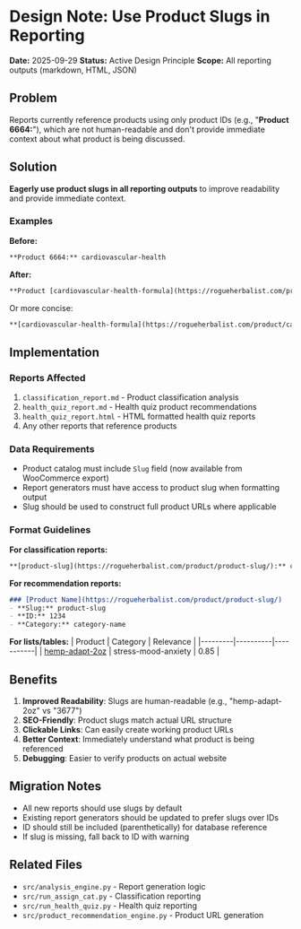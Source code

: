 # Design Note: Use Product Slugs in Reporting

**Date:** 2025-09-29
**Status:** Active Design Principle
**Scope:** All reporting outputs (markdown, HTML, JSON)

## Problem

Reports currently reference products using only product IDs (e.g., "**Product 6664:**"), which are not human-readable and don't provide immediate context about what product is being discussed.

## Solution

**Eagerly use product slugs in all reporting outputs** to improve readability and provide immediate context.

### Examples

**Before:**
```markdown
**Product 6664:** cardiovascular-health
```

**After:**
```markdown
**Product [cardiovascular-health-formula](https://rogueherbalist.com/product/cardiovascular-health-formula/)** (ID: 6664)
```

Or more concise:
```markdown
**[cardiovascular-health-formula](https://rogueherbalist.com/product/cardiovascular-health-formula/):** cardiovascular-health
```

## Implementation

### Reports Affected
1. `classification_report.md` - Product classification analysis
2. `health_quiz_report.md` - Health quiz product recommendations
3. `health_quiz_report.html` - HTML formatted health quiz reports
4. Any other reports that reference products

### Data Requirements
- Product catalog must include `Slug` field (now available from WooCommerce export)
- Report generators must have access to product slug when formatting output
- Slug should be used to construct full product URLs where applicable

### Format Guidelines

**For classification reports:**
```markdown
**[product-slug](https://rogueherbalist.com/product/product-slug/):** category-name
```

**For recommendation reports:**
```markdown
### [Product Name](https://rogueherbalist.com/product/product-slug/)
- **Slug:** product-slug
- **ID:** 1234
- **Category:** category-name
```

**For lists/tables:**
| Product | Category | Relevance |
|---------|----------|-----------|
| [hemp-adapt-2oz](https://rogueherbalist.com/product/hemp-adapt-2oz/) | stress-mood-anxiety | 0.85 |

## Benefits

1. **Improved Readability**: Slugs are human-readable (e.g., "hemp-adapt-2oz" vs "3677")
2. **SEO-Friendly**: Product slugs match actual URL structure
3. **Clickable Links**: Can easily create working product URLs
4. **Better Context**: Immediately understand what product is being referenced
5. **Debugging**: Easier to verify products on actual website

## Migration Notes

- All new reports should use slugs by default
- Existing report generators should be updated to prefer slugs over IDs
- ID should still be included (parenthetically) for database reference
- If slug is missing, fall back to ID with warning

## Related Files

- `src/analysis_engine.py` - Report generation logic
- `src/run_assign_cat.py` - Classification reporting
- `src/run_health_quiz.py` - Health quiz reporting
- `src/product_recommendation_engine.py` - Product URL generation